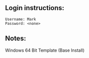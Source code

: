 ## Login instructions:

```
Username: Mark
Password: <none>
```

## Notes:

Windows 64 Bit Template (Base Install)